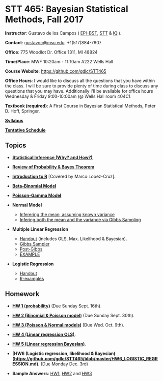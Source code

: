 # STT 465: Bayesian Statistical Methods, Fall 2017


**Instructor**: Gustavo de los Campos ( [EPI-BST](http://www.epi.msu.edu/), [STT](https://stt.natsci.msu.edu/) & [IQ](https://iq.msu.edu/) ).

**Contact**: gustavoc@msu.edu  +1(517)884-7607

**Office**:  775 Woodlot Dr. Office 1311, MI 48824

**Time/Place**: MWF 10:20am - 11:10am A222 Wells Hall

**Course Website**:  https://github.com/gdlc/STT465 

**Office Hours**: I would like to discuss all the questions that you have within the class. I will be sure to provide plenty of time during class to discuss any questions that you may have. Additionally I'll be available for office hours Wednesday & Friday 9:00-10:00am  (@ Wells Hall room 404C).

**Textbook (required)**: A First Course in Bayesian Statistical Methods, Peter D. Hoff, Springer.

**[Syllabus](https://github.com/gdlc/STT465/blob/master/Syllabus.pdf)**

**[Tentative Schedule](https://github.com/gdlc/STT465/blob/master/TentativeSchedule.pdf)**

## Topics

   - **[Statistical Inference (Why? and How?)](https://github.com/gdlc/STT465/blob/master/intro.md)**
   - **[Review of Probability & Bayes Theorem](https://github.com/gdlc/STT465/edit/master/probability.md)**
   - **[Introduction to R](https://github.com/QuantGen/RIntro)** [Covered by Marco Lopez-Cruz].
   - **[Beta-Binomial Model](betaBinomial.md)**
   - **[Poisson-Gamma Model](https://github.com/gdlc/STT465/blob/master/poisson.md)**
   - **Normal Model**
      - [Inferering the mean, assuming known variance](https://github.com/gdlc/STT465/blob/master/NormalModel_Mean.md)
      - [Infering both the mean and the variance via Gibbs Sampling](https://github.com/gdlc/STT465/blob/master/NormalModel_MeanAndVarianceGibbs.md)
   - **Multiple Linear Regression**
     - [Handout](https://github.com/gdlc/STT465/blob/master/MLR.pdf) (includes OLS, Max. Likelihood & Bayesian).
     - [Gibbs Sampler](https://github.com/gdlc/STT465/blob/master/gibbsMLR.md)
     - [Post-Gibbs](https://github.com/gdlc/STT465/blob/master/postGibbs.md)
     - [EXAMPLE](https://github.com/gdlc/STT465/blob/master/MLR_EXAMPLE.md)
     
   - **Logistic Regression**
     - [Handout](https://github.com/gdlc/STT465/blob/master/LogisticRegression-I.pdf)
     - [R-examples](https://github.com/gdlc/STT465/blob/master/logisticRegression.md)


## Homework
 
  - **[HW 1 (probability)](https://github.com/gdlc/STT465/blob/master/HW1_STT465.pdf)** (Due Sunday Sept. 16th).
  - **[HW 2 (Binomial & Poisson model)](https://github.com/gdlc/STT465/blob/master/HW2.md)** (Due Sunday Sept. 30th).
  - **[HW 3 (Poisson & Normal models)](https://github.com/gdlc/STT465/blob/master/HW3.md)** (Due Wed. Oct. 9th).
  - **[HW 4 (Linear regression OLS)](https://github.com/gdlc/STT465/blob/master/HW_4_OLS.md)**.
  - **[HW 5 (Linear regression Bayesian)](https://github.com/gdlc/STT465/blob/master/HW5_POSTGIBBS.md)**. 
  - **[HW6 (Logistic regression, likelihood & Bayesian)(https://github.com/gdlc/STT465/blob/master/HW6_LOGISTIC_REGRESSION.md)**. (Due Monday Dec. 3rd)
 
 - **Sample Answers**: [HW1](https://github.com/gdlc/STT465/blob/master/HW1_sample.pdf), [HW2](https://github.com/gdlc/STT465/blob/master/HW2_sample.pdf) and  [HW3](https://github.com/gdlc/STT465/blob/master/HW3_sample.pdf)
  
  
